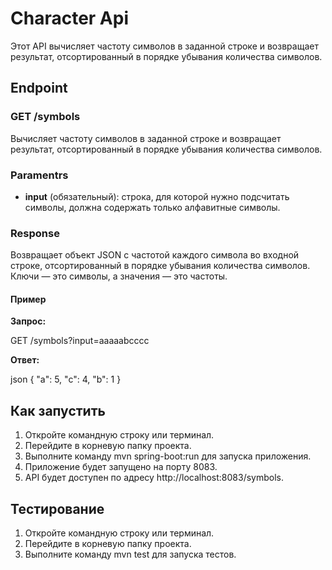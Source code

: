 # Character Api
Этот API вычисляет частоту символов в заданной строке и возвращает результат, отсортированный в порядке убывания количества символов.

## Endpoint

### GET /symbols

Вычисляет частоту символов в заданной строке и возвращает результат, отсортированный в порядке убывания количества символов.

### Paramentrs

- **input** (обязательный): строка, для которой нужно подсчитать символы, должна содержать только алфавитные символы.

### Response

Возвращает объект JSON с частотой каждого символа во входной строке, отсортированный в порядке убывания количества символов. Ключи — это символы, а значения — это частоты.


#### Пример

**Запрос:**

GET /symbols?input=aaaaabcccc

**Ответ:**

json
{
  "a": 5,
  "c": 4,
  "b": 1
}


## Как запустить

1. Откройте командную строку или терминал.
2. Перейдите в корневую папку проекта.
3. Выполните команду mvn spring-boot:run для запуска приложения.
4. Приложение будет запущено на порту 8083.
5. API будет доступен по адресу http://localhost:8083/symbols.

## Тестирование

1. Откройте командную строку или терминал.
2. Перейдите в корневую папку проекта.
3. Выполните команду mvn test для запуска тестов.


